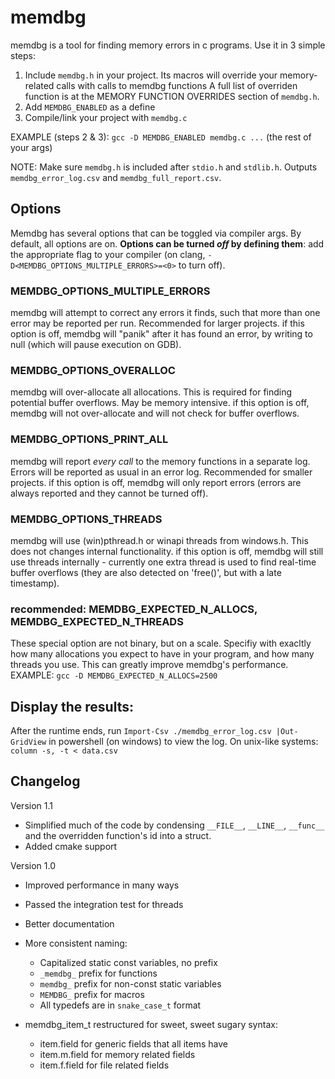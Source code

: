 # memdbg
memdbg is a tool for finding memory errors in c programs. Use it in 3 simple steps:
1. Include `memdbg.h` in your project. Its macros will override your memory-related calls with calls to memdbg functions
A full list of overriden function is at the MEMORY FUNCTION OVERRIDES section of `memdbg.h`.
2. Add `MEMDBG_ENABLED` as a define
3. Compile/link your project with `memdbg.c`

EXAMPLE (steps 2 & 3):
`gcc -D MEMDBG_ENABLED memdbg.c ...` (the rest of your args) 

NOTE: Make sure `memdbg.h` is included after `stdio.h` and `stdlib.h`.
Outputs `memdbg_error_log.csv` and `memdbg_full_report.csv`.

## Options
Memdbg has several options that can be toggled via compiler args. By default, all options are on.
**Options can be turned _off_ by defining them**: add the appropriate flag to your compiler (on clang, `-D<MEMDBG_OPTIONS_MULTIPLE_ERRORS>=<0>` to turn off).
### MEMDBG_OPTIONS_MULTIPLE_ERRORS
memdbg will attempt to correct any errors it finds, such that more than one error may be reported per run. Recommended for larger projects.
if this option is off, memdbg will "panik" after it has found an error, by writing to null (which will pause execution on GDB).
### MEMDBG_OPTIONS_OVERALLOC
memdbg will over-allocate all allocations. This is required for finding potential buffer overflows. May be memory intensive.
if this option is off, memdbg will not over-allocate and will not check for buffer overflows.
### MEMDBG_OPTIONS_PRINT_ALL
memdbg will report _every call_ to the memory functions in a separate log. Errors will be reported as usual in an error log. Recommended for smaller projects.
if this option is off, memdbg will only report errors (errors are always reported and they cannot be turned off).
### MEMDBG_OPTIONS_THREADS
memdbg will use (win)pthread.h or winapi threads from windows.h. This does not changes internal functionality.
if this option is off, memdbg will still use threads internally - currently one extra thread is used to find real-time buffer overflows (they are also detected on 'free()', but with a late timestamp).

### recommended: MEMDBG_EXPECTED_N_ALLOCS, MEMDBG_EXPECTED_N_THREADS
These special option are not binary, but on a scale. Specifiy with exacltly how many allocations you expect to have in your program, and how many threads you use. This can greatly improve memdbg's performance.
EXAMPLE: `gcc -D MEMDBG_EXPECTED_N_ALLOCS=2500`

## Display the results:
After the runtime ends, run `Import-Csv ./memdbg_error_log.csv |Out-GridView` in powershell (on windows) to view the log.
On unix-like systems: `column -s, -t < data.csv`

## Changelog
Version 1.1
- Simplified much of the code by condensing `__FILE__`,  `__LINE__`, `__func__` and the overridden function's id into a struct.
- Added cmake support

Version 1.0
- Improved performance in many ways
- Passed the integration test for threads
- Better documentation

- More consistent naming:
    - Capitalized static const variables, no prefix
    - `_memdbg_` prefix for functions
    - `memdbg_` prefix for non-const static variables
    - `MEMDBG_` prefix for macros
    - All typedefs are in `snake_case_t` format

- memdbg_item_t restructured for sweet, sweet sugary syntax:
    - item.field for generic fields that all items have
    - item.m.field for memory related fields
    - item.f.field for file related fields

